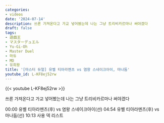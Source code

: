 ```yaml
---
categories:
- videos
date: '2024-07-14'
description: 쓰론 가져온다고 가교 넣어봤는데 나는 그냥 트리비카르마나 써야겠다
draft: false
tags:
- 遊戯王
- マスターデュエル
- Yu-Gi-Oh
- Master Duel
- 마듀
- MD
- 유희왕
title: '[마스터 듀얼] 유벨 티아라멘츠 vs 염왕 스네이크아이, 마나둠'
youtube_id: L-KF8ej52rw
---
```



{{< youtube L-KF8ej52rw >}}

쓰론 가져온다고 가교 넣어봤는데 나는 그냥 트리비카르마나 써야겠다

00:00 유벨 티아라멘츠(후) vs 염왕 스네이크아이(선)
04:54 유벨 티아라멘츠(후) vs 마나둠(선)
10:13 사용 덱 리스트